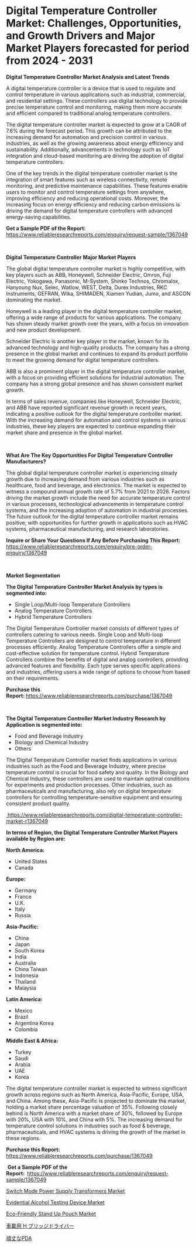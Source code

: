 <p><h1>Digital Temperature Controller Market: Challenges, Opportunities, and Growth Drivers and Major Market Players forecasted for period from 2024 - 2031</h1></p><p><strong>Digital Temperature Controller Market Analysis and Latest Trends</strong></p>
<p><p>A digital temperature controller is a device that is used to regulate and control temperature in various applications such as industrial, commercial, and residential settings. These controllers use digital technology to provide precise temperature control and monitoring, making them more accurate and efficient compared to traditional analog temperature controllers.</p><p>The digital temperature controller market is expected to grow at a CAGR of 7.6% during the forecast period. This growth can be attributed to the increasing demand for automation and precision control in various industries, as well as the growing awareness about energy efficiency and sustainability. Additionally, advancements in technology such as IoT integration and cloud-based monitoring are driving the adoption of digital temperature controllers.</p><p>One of the key trends in the digital temperature controller market is the integration of smart features such as wireless connectivity, remote monitoring, and predictive maintenance capabilities. These features enable users to monitor and control temperature settings from anywhere, improving efficiency and reducing operational costs. Moreover, the increasing focus on energy efficiency and reducing carbon emissions is driving the demand for digital temperature controllers with advanced energy-saving capabilities.</p></p>
<p><strong>Get a Sample PDF of the Report:&nbsp;</strong> <a href="https://www.reliableresearchreports.com/enquiry/request-sample/1367049">https://www.reliableresearchreports.com/enquiry/request-sample/1367049</a></p>
<p>&nbsp;</p>
<p><strong>Digital Temperature Controller Major Market Players</strong></p>
<p><p>The global digital temperature controller market is highly competitive, with key players such as ABB, Honeywell, Schneider Electric, Omron, Fuji Electric, Yokogawa, Panasonic, M-System, Shinko Technos, Chromalox, Hanyoung Nux, Selec, Watlow, WEST, Delta, Durex Industries, RKC Instruments, GEFRAN, Wika, SHIMADEN, Xiamen Yudian, Jumo, and ASCON dominating the market.</p><p>Honeywell is a leading player in the digital temperature controller market, offering a wide range of products for various applications. The company has shown steady market growth over the years, with a focus on innovation and new product development.</p><p>Schneider Electric is another key player in the market, known for its advanced technology and high-quality products. The company has a strong presence in the global market and continues to expand its product portfolio to meet the growing demand for digital temperature controllers.</p><p>ABB is also a prominent player in the digital temperature controller market, with a focus on providing efficient solutions for industrial automation. The company has a strong global presence and has shown consistent market growth.</p><p>In terms of sales revenue, companies like Honeywell, Schneider Electric, and ABB have reported significant revenue growth in recent years, indicating a positive outlook for the digital temperature controller market. With the increasing demand for automation and control systems in various industries, these key players are expected to continue expanding their market share and presence in the global market.</p></p>
<p>&nbsp;</p>
<p><strong>What Are The Key Opportunities For Digital Temperature Controller Manufacturers?</strong></p>
<p><p>The global digital temperature controller market is experiencing steady growth due to increasing demand from various industries such as healthcare, food and beverage, and electronics. The market is expected to witness a compound annual growth rate of 5.7% from 2021 to 2026. Factors driving the market growth include the need for accurate temperature control in various processes, technological advancements in temperature control systems, and the increasing adoption of automation in industrial processes. The future outlook for the digital temperature controller market remains positive, with opportunities for further growth in applications such as HVAC systems, pharmaceutical manufacturing, and research laboratories.</p></p>
<p><strong>Inquire or Share Your Questions If Any Before Purchasing This Report:</strong> <a href="https://www.reliableresearchreports.com/enquiry/pre-order-enquiry/1367049">https://www.reliableresearchreports.com/enquiry/pre-order-enquiry/1367049</a></p>
<p>&nbsp;</p>
<p><strong>Market Segmentation</strong></p>
<p><strong>The Digital Temperature Controller Market Analysis by types is segmented into:</strong></p>
<p><ul><li>Single Loop/Multi-loop Temperature Controllers</li><li>Analog Temperature Controllers</li><li>Hybrid Temperature Controllers</li></ul></p>
<p><p>The Digital Temperature Controller market consists of different types of controllers catering to various needs. Single Loop and Multi-loop Temperature Controllers are designed to control temperature in different processes efficiently. Analog Temperature Controllers offer a simple and cost-effective solution for temperature control. Hybrid Temperature Controllers combine the benefits of digital and analog controllers, providing advanced features and flexibility. Each type serves specific applications and industries, offering users a wide range of options to choose from based on their requirements.</p></p>
<p><strong>Purchase this Report:&nbsp;</strong><a href="https://www.reliableresearchreports.com/purchase/1367049">https://www.reliableresearchreports.com/purchase/1367049</a></p>
<p>&nbsp;</p>
<p><strong>The Digital Temperature Controller Market Industry Research by Application is segmented into:</strong></p>
<p><ul><li>Food and Beverage Industry</li><li>Biology and Chemical Industry</li><li>Others</li></ul></p>
<p><p>The Digital Temperature Controller market finds applications in various industries such as the Food and Beverage Industry, where precise temperature control is crucial for food safety and quality. In the Biology and Chemical Industry, these controllers are used to maintain optimal conditions for experiments and production processes. Other industries, such as pharmaceuticals and manufacturing, also rely on digital temperature controllers for controlling temperature-sensitive equipment and ensuring consistent product quality.</p></p>
<p><a href="https://www.reliableresearchreports.com/digital-temperature-controller-market-r1367049">&nbsp;https://www.reliableresearchreports.com/digital-temperature-controller-market-r1367049</a></p>
<p><strong>In terms of Region, the Digital Temperature Controller Market Players available by Region are:</strong></p>
<p>
    <p> <strong> North America: </strong>
        <ul>
            <li>United States</li>
            <li>Canada</li>
        </ul>
        </p> 
    <p> <strong> Europe: </strong>
        <ul>
            <li>Germany</li>
            <li>France</li>
            <li>U.K.</li>
            <li>Italy</li>
            <li>Russia</li>
        </ul>
        </p> 
    <p> <strong> Asia-Pacific: </strong>
        <ul>
            <li>China</li>
            <li>Japan</li>
            <li>South Korea</li>
            <li>India</li>
            <li>Australia</li>
            <li>China Taiwan</li>
            <li>Indonesia</li>
            <li>Thailand</li>
            <li>Malaysia</li>
        </ul>
        </p> 
    <p> <strong> Latin America: </strong>
        <ul>
            <li>Mexico</li>
            <li>Brazil</li>
            <li>Argentina Korea</li>
            <li>Colombia</li>
        </ul>
        </p> 
    <p> <strong> Middle East & Africa: </strong>
        <ul>
            <li>Turkey</li>
            <li>Saudi</li>
            <li>Arabia</li>
            <li>UAE</li>
            <li>Korea</li>
        </ul>
    </p>
    </p>
<p><p>The digital temperature controller market is expected to witness significant growth across regions such as North America, Asia-Pacific, Europe, USA, and China. Among these, Asia-Pacific is projected to dominate the market, holding a market share percentage valuation of 35%. Following closely behind is North America with a market share of 30%, followed by Europe with 20%, USA with 10%, and China with 5%. The increasing demand for temperature control solutions in industries such as food & beverage, pharmaceuticals, and HVAC systems is driving the growth of the market in these regions.</p></p>
<p><strong>Purchase this Report: </strong><a href="https://www.reliableresearchreports.com/purchase/1367049">https://www.reliableresearchreports.com/purchase/1367049</a></p>
<p>&nbsp;<strong>Get a Sample PDF of the Report:&nbsp;&nbsp;</strong><a href="https://www.reliableresearchreports.com/enquiry/request-sample/1367049">https://www.reliableresearchreports.com/enquiry/request-sample/1367049</a></p>
<p><strong></strong></p>
<p><p><a href="https://www.linkedin.com/pulse/switch-mode-power-supply-transformers-market-global-regional-nh7ve?trackingId=5RrA5wAcOdMlcEe7SDgQmQ%3D%3D">Switch Mode Power Supply Transformers Market</a></p><p><a href="https://issuu.com/reportprime-2/docs/evidential-alcohol-testing-device-market-size-2030">Evidential Alcohol Testing Device Market</a></p><p><a href="https://github.com/cecuraprangm/Market-Research-Report-List-3/blob/main/eco-friendly-stand-up-pouch-market.md">Eco-Friendly Stand Up Pouch Market</a></p><p><a href="https://medium.com/@mad.jake/%E8%87%AA%E5%8B%95%E8%BB%8Ah%E3%83%96%E3%83%AA%E3%83%83%E3%82%B8%E3%83%89%E3%83%A9%E3%82%A4%E3%83%90%E3%83%BC%E5%B8%82%E5%A0%B4-%E5%B8%82%E5%A0%B4cagr-%E5%B8%82%E5%A0%B4%E3%83%88%E3%83%AC%E3%83%B3%E3%83%89-%E6%88%90%E9%95%B7%E6%88%A6%E7%95%A5%E3%81%AB%E9%96%A2%E3%81%99%E3%82%8B%E6%B4%9E%E5%AF%9F-bb80e10f272f">車載用 H ブリッジドライバー</a></p><p><a href="https://medium.com/@oliveyew35/%E3%83%A9%E3%82%AE%E3%83%83%E3%83%89pda%E5%B8%82%E5%A0%B4%E3%81%AE%E5%88%86%E6%9E%90%E3%81%A82024%E5%B9%B4%E3%81%8B%E3%82%892031%E5%B9%B4%E3%81%BE%E3%81%A7%E3%81%AE%E3%82%B5%E3%82%A4%E3%82%BA%E4%BA%88%E6%B8%AC-066ef41b8371">頑丈なPDA</a></p></p>